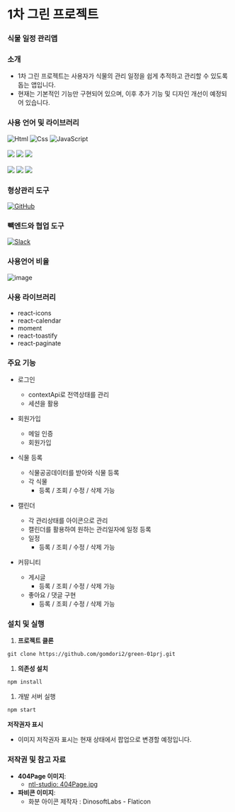
# 1차 그린 프로젝트

### 식물 일정 관리앱

### 소개

- 1차 그린 프로젝트는 사용자가 식물의 관리 일정을 쉽게 추적하고 관리할 수 있도록 돕는 앱입니다. 
- 현재는 기본적인 기능만 구현되어 있으며, 이후 추가 기능 및 디자인 개선이 예정되어 있습니다.

### 사용 언어 및 라이브러리

<div>
<img alt="Html" src ="https://img.shields.io/badge/HTML-E34F26.svg?&style=for-the-badge&logo=HTML&logoColor=white"/>

<img alt="Css" src ="https://img.shields.io/badge/CSS-1572B6.svg?&style=for-the-badge&logo=CSS&logoColor=white"/>

<img alt="JavaScript" src ="https://img.shields.io/badge/JavaScriipt-F7DF1E.svg?&style=for-the-badge&logo=JavaScript&logoColor=black"/>
</div>
<br/>
<div>
<img src="https://img.shields.io/badge/react.js-61DAFB?style=for-the-badge&logo=react&logoColor=black"/>

<img src="https://img.shields.io/badge/sass-CC6699?style=for-the-badge&logo=Sass&logoColor=white">

<img src="https://img.shields.io/badge/emotion-black?style=for-the-badge&logo=emotion&logoColor=white">
</div>
<br/>
<div>
<img src="https://img.shields.io/badge/resetCss-black?style=for-the-badge&logo=resetCss&logoColor=white">

<img src="https://img.shields.io/badge/axios-5A29E4?style=for-the-badge&logo=axios&logoColor=white">

<img src="https://img.shields.io/badge/react router-CA4245?style=for-the-badge&logo=reactrouter&logoColor=white">
</div>

### 형상관리 도구

<a href = "https://github.com/gomdori2/green-01prj.git"><img alt="GitHub" src ="https://img.shields.io/badge/GitHub-181717.svg?&style=for-the-badge&logo=GitHub&logoColor=white"/>
</a>

### 빽엔드와 협업 도구

</a> <a href = "hun-se.slack.com"> <img alt="Slack" src ="https://img.shields.io/badge/Slack-4A154B.svg?&style=for-the-badge&logo=Slack&logoColor=white"/></a>

### 사용언어 비율
![image](https://github.com/gomdori2/green-01prj/assets/96719788/99881a19-5c70-40eb-bf01-ddc1d1728893)


### 사용 라이브러리
  - react-icons
  - react-calendar
  - moment
  - react-toastify
  - react-paginate

### 주요 기능

- 로그인
  - contextApi로 전역상태를 관리
  - 세션을 활용
- 회원가입

  - 메일 인증
  - 회원가입

- 식물 등록
  - 식물공공데이터를 받아와 식물 등록
  - 각 식물
    - 등록 / 조회 / 수정 / 삭제 가능
- 캘린더

  - 각 관리상태를 아이콘으로 관리
  - 캘린더를 활용하여 원하는 관리일자에 일정 등록
  - 일정
    - 등록 / 조회 / 수정 / 삭제 가능

- 커뮤니티
  - 게시글
    - 등록 / 조회 / 수정 / 삭제 가능
  - 좋아요 / 댓글 구현
    - 등록 / 조회 / 수정 / 삭제 가능

### 설치 및 실행

1. **프로젝트 클론**

```txt
git clone https://github.com/gomdori2/green-01prj.git
```

1. **의존성 설치**

```txt
npm install
```

1. 개발 서버 실행

```txt
npm start
```

**저작권자 표시**

- 이미지 저작권자 표시는 현재 상태에서 팝업으로 변경할 예정입니다.

### 저작권 및 참고 자료

- **404Page 이미지**:
  - <a href="https://kr.freepik.com/author/ntl-studio">ntl-studio: 404Page.jpg</a>
- **파비콘 이미지**:
  - 화분 아이콘 제작자 : DinosoftLabs - Flaticon
